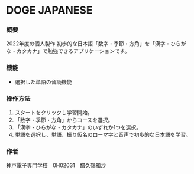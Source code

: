 # DOGE JAPANESE

### 概要
2022年度の個人製作
初歩的な日本語「数字・季節・方角」を「漢字・ひらがな・カタカナ」で勉強できるアプリケーションです。

### 機能
- 選択した単語の音読機能

### 操作方法
1. スタートをクリックし学習開始。
2. 「数字・季節・方角」からコースを選択。
3. 「漢字・ひらがな・カタカナ」のいずれか1つを選択。
4. 単語を選択し、単語、振り仮名のローマ字と音声で初歩的な日本語を学習。

### 作者
神戸電子専門学校　0H02031　譜久嶺和沙